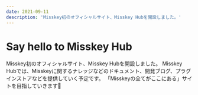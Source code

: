 ```yaml
---
date: 2021-09-11
description: 'Misskey初のオフィシャルサイト、Misskey Hubを開設しました。'
---
```


# Say hello to Misskey Hub

Misskey初のオフィシャルサイト、Misskey Hubを開設しました。
Misskey Hubでは、Misskeyに関するナレッジなどのドキュメント、開発ブログ、プラグインストアなどを提供していく予定です。
「Misskeyの全てがここにある」サイトを目指していきます🚀
